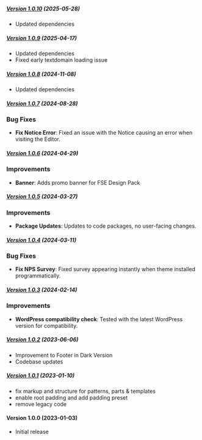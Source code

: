 ##### [Version 1.0.10](https://github.com/Codeinwp/jaxon/compare/v1.0.9...v1.0.10) (2025-05-28)

- Updated dependencies

##### [Version 1.0.9](https://github.com/Codeinwp/jaxon/compare/v1.0.8...v1.0.9) (2025-04-17)

- Updated dependencies
- Fixed early textdomain loading issue

##### [Version 1.0.8](https://github.com/Codeinwp/jaxon/compare/v1.0.7...v1.0.8) (2024-11-08)

- Updated dependencies

##### [Version 1.0.7](https://github.com/Codeinwp/jaxon/compare/v1.0.6...v1.0.7) (2024-08-28)

### Bug Fixes

- **Fix Notice Error**: Fixed an issue with the Notice causing an error when visiting the Editor.

##### [Version 1.0.6](https://github.com/Codeinwp/jaxon/compare/v1.0.5...v1.0.6) (2024-04-29)

### Improvements

- **Banner**: Adds promo banner for FSE Design Pack

##### [Version 1.0.5](https://github.com/Codeinwp/jaxon/compare/v1.0.4...v1.0.5) (2024-03-27)

### Improvements

- **Package Updates**: Updates to code packages, no user-facing changes.

##### [Version 1.0.4](https://github.com/Codeinwp/jaxon/compare/v1.0.3...v1.0.4) (2024-03-11)

### Bug Fixes

- **Fix NPS Survey**: Fixed survey appearing instantly when theme installed programmatically.

##### [Version 1.0.3](https://github.com/Codeinwp/jaxon/compare/v1.0.2...v1.0.3) (2024-02-14)

### Improvements

- **WordPress compatibility check**: Tested with the latest WordPress version for compatibility.

##### [Version 1.0.2](https://github.com/Codeinwp/jaxon/compare/v1.0.1...v1.0.2) (2023-06-06)

- Improvement to Footer in Dark Version
- Codebase updates

##### [Version 1.0.1](https://github.com/Codeinwp/jaxon/compare/v1.0.0...v1.0.1) (2023-01-10)

- fix markup and structure for patterns, parts & templates
- enable root padding and add padding preset
- remove legacy code

####   Version 1.0.0 (2023-01-03)

- Initial release
